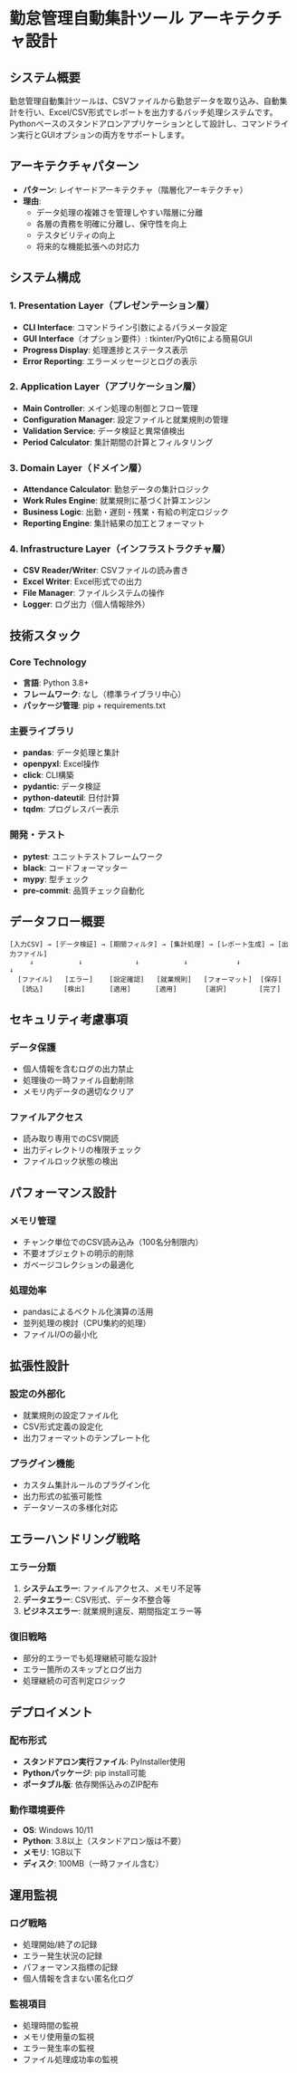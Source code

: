 # 勤怠管理自動集計ツール アーキテクチャ設計

## システム概要

勤怠管理自動集計ツールは、CSVファイルから勤怠データを取り込み、自動集計を行い、Excel/CSV形式でレポートを出力するバッチ処理システムです。Pythonベースのスタンドアロンアプリケーションとして設計し、コマンドライン実行とGUIオプションの両方をサポートします。

## アーキテクチャパターン

- **パターン**: レイヤードアーキテクチャ（階層化アーキテクチャ）
- **理由**: 
  - データ処理の複雑さを管理しやすい階層に分離
  - 各層の責務を明確に分離し、保守性を向上
  - テスタビリティの向上
  - 将来的な機能拡張への対応力

## システム構成

### 1. Presentation Layer（プレゼンテーション層）
- **CLI Interface**: コマンドライン引数によるパラメータ設定
- **GUI Interface**（オプション要件）: tkinter/PyQt6による簡易GUI
- **Progress Display**: 処理進捗とステータス表示
- **Error Reporting**: エラーメッセージとログの表示

### 2. Application Layer（アプリケーション層）
- **Main Controller**: メイン処理の制御とフロー管理
- **Configuration Manager**: 設定ファイルと就業規則の管理
- **Validation Service**: データ検証と異常値検出
- **Period Calculator**: 集計期間の計算とフィルタリング

### 3. Domain Layer（ドメイン層）
- **Attendance Calculator**: 勤怠データの集計ロジック
- **Work Rules Engine**: 就業規則に基づく計算エンジン
- **Business Logic**: 出勤・遅刻・残業・有給の判定ロジック
- **Reporting Engine**: 集計結果の加工とフォーマット

### 4. Infrastructure Layer（インフラストラクチャ層）
- **CSV Reader/Writer**: CSVファイルの読み書き
- **Excel Writer**: Excel形式での出力
- **File Manager**: ファイルシステムの操作
- **Logger**: ログ出力（個人情報除外）

## 技術スタック

### Core Technology
- **言語**: Python 3.8+
- **フレームワーク**: なし（標準ライブラリ中心）
- **パッケージ管理**: pip + requirements.txt

### 主要ライブラリ
- **pandas**: データ処理と集計
- **openpyxl**: Excel操作
- **click**: CLI構築
- **pydantic**: データ検証
- **python-dateutil**: 日付計算
- **tqdm**: プログレスバー表示

### 開発・テスト
- **pytest**: ユニットテストフレームワーク
- **black**: コードフォーマッター
- **mypy**: 型チェック
- **pre-commit**: 品質チェック自動化

## データフロー概要

```
[入力CSV] → [データ検証] → [期間フィルタ] → [集計処理] → [レポート生成] → [出力ファイル]
     ↓           ↓             ↓           ↓            ↓             ↓
  [ファイル]   [エラー]    [設定確認]   [就業規則]   [フォーマット]  [保存]
   [読込]     [検出]      [適用]      [適用]       [選択]        [完了]
```

## セキュリティ考慮事項

### データ保護
- 個人情報を含むログの出力禁止
- 処理後の一時ファイル自動削除
- メモリ内データの適切なクリア

### ファイルアクセス
- 読み取り専用でのCSV開読
- 出力ディレクトリの権限チェック
- ファイルロック状態の検出

## パフォーマンス設計

### メモリ管理
- チャンク単位でのCSV読み込み（100名分制限内）
- 不要オブジェクトの明示的削除
- ガベージコレクションの最適化

### 処理効率
- pandasによるベクトル化演算の活用
- 並列処理の検討（CPU集約的処理）
- ファイルI/Oの最小化

## 拡張性設計

### 設定の外部化
- 就業規則の設定ファイル化
- CSV形式定義の設定化
- 出力フォーマットのテンプレート化

### プラグイン機能
- カスタム集計ルールのプラグイン化
- 出力形式の拡張可能性
- データソースの多様化対応

## エラーハンドリング戦略

### エラー分類
1. **システムエラー**: ファイルアクセス、メモリ不足等
2. **データエラー**: CSV形式、データ不整合等
3. **ビジネスエラー**: 就業規則違反、期間指定エラー等

### 復旧戦略
- 部分的エラーでも処理継続可能な設計
- エラー箇所のスキップとログ出力
- 処理継続の可否判定ロジック

## デプロイメント

### 配布形式
- **スタンドアロン実行ファイル**: PyInstaller使用
- **Pythonパッケージ**: pip install可能
- **ポータブル版**: 依存関係込みのZIP配布

### 動作環境要件
- **OS**: Windows 10/11
- **Python**: 3.8以上（スタンドアロン版は不要）
- **メモリ**: 1GB以下
- **ディスク**: 100MB（一時ファイル含む）

## 運用監視

### ログ戦略
- 処理開始/終了の記録
- エラー発生状況の記録
- パフォーマンス指標の記録
- 個人情報を含まない匿名化ログ

### 監視項目
- 処理時間の監視
- メモリ使用量の監視
- エラー発生率の監視
- ファイル処理成功率の監視